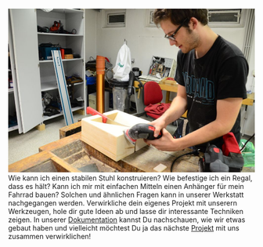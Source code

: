 ![Holzarbeit_im_fablab.jpg](Holzarbeit_im_fablab.jpg
"Holzarbeit_im_fablab.jpg")Wie kann ich einen stabilen Stuhl
konstruieren? Wie befestige ich ein Regal, dass es hält? Kann ich mir
mit einfachen Mitteln einen Anhänger für mein Fahrrad bauen? Solchen und
ähnlichen Fragen kann in unserer Werkstatt nachgegangen werden.
Verwirkliche dein eigenes Projekt mit unserern Werkzeugen, hole dir gute
Ideen ab und lasse dir interessante Techniken zeigen. In unserer
[Dokumentation](Projekte "wikilink") kannst Du nachschauen, wie wir
etwas gebaut haben und vielleicht möchtest Du ja das nächste
[Projekt](Projekte "wikilink") mit uns zusammen verwirklichen\!